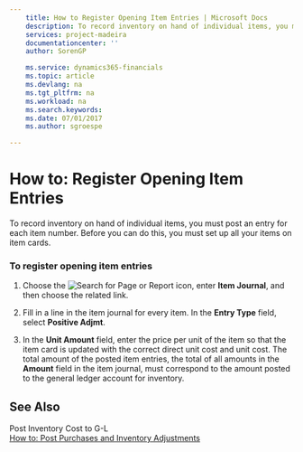 ```yaml
---
    title: How to Register Opening Item Entries | Microsoft Docs
    description: To record inventory on hand of individual items, you must post an entry for each item number. Before you can do this, you must set up all your items on item cards.
    services: project-madeira
    documentationcenter: ''
    author: SorenGP

    ms.service: dynamics365-financials
    ms.topic: article
    ms.devlang: na
    ms.tgt_pltfrm: na
    ms.workload: na
    ms.search.keywords:
    ms.date: 07/01/2017
    ms.author: sgroespe

---
```

# How to: Register Opening Item Entries
To record inventory on hand of individual items, you must post an entry for each item number. Before you can do this, you must set up all your items on item cards.  
  
### To register opening item entries  
  
1.  Choose the ![Search for Page or Report](media/ui-search/search_small.png "Search for Page or Report icon") icon, enter **Item Journal**, and then choose the related link.  
  
2.  Fill in a line in the item journal for every item. In the **Entry Type** field, select **Positive Adjmt**.  
  
3.  In the **Unit Amount** field, enter the price per unit of the item so that the item card is updated with the correct direct unit cost and unit cost. The total amount of the posted item entries, the total of all amounts in the **Amount** field in the item journal, must correspond to the amount posted to the general ledger account for inventory.  
  
## See Also  
 Post Inventory Cost to G-L   
 [How to: Post Purchases and Inventory Adjustments](../how-to-post-purchases-and-inventory-adjustments.md)